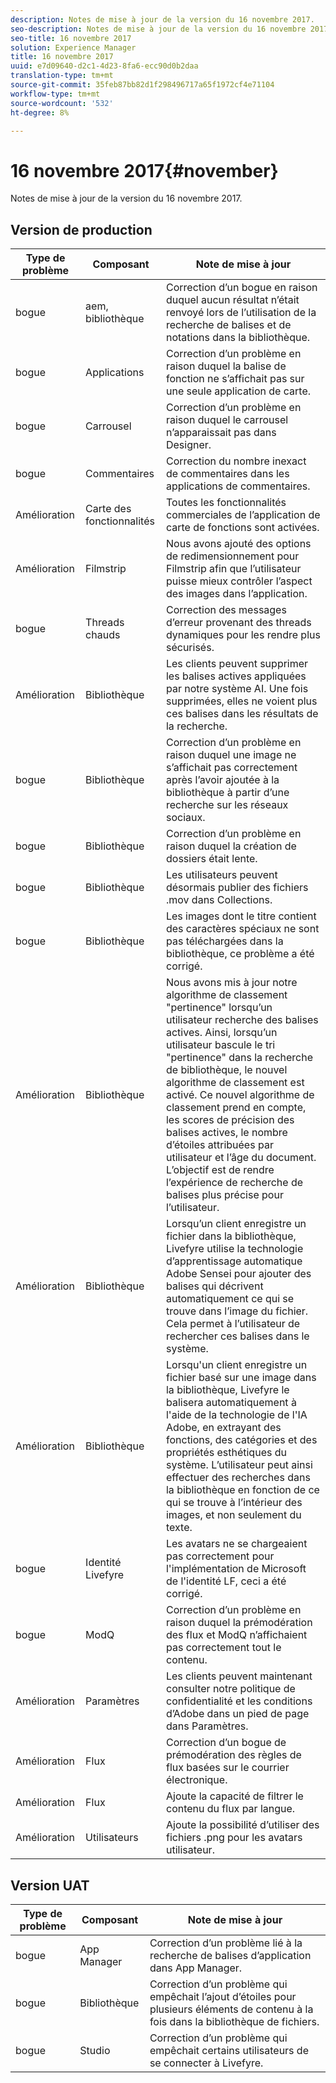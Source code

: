 ```yaml
---
description: Notes de mise à jour de la version du 16 novembre 2017.
seo-description: Notes de mise à jour de la version du 16 novembre 2017.
seo-title: 16 novembre 2017
solution: Experience Manager
title: 16 novembre 2017
uuid: e7d09640-d2c1-4d23-8fa6-ecc90d0b2daa
translation-type: tm+mt
source-git-commit: 35feb87bb82d1f298496717a65f1972cf4e71104
workflow-type: tm+mt
source-wordcount: '532'
ht-degree: 8%

---
```



# 16 novembre 2017{#november}

Notes de mise à jour de la version du 16 novembre 2017.

## Version de production

| **Type de problème** | **Composant** | **Note de mise à jour** |
|---|---|---|
| bogue | aem, bibliothèque | Correction d’un bogue en raison duquel aucun résultat n’était renvoyé lors de l’utilisation de la recherche de balises et de notations dans la bibliothèque. |
| bogue | Applications | Correction d’un problème en raison duquel la balise de fonction ne s’affichait pas sur une seule application de carte. |
| bogue | Carrousel | Correction d’un problème en raison duquel le carrousel n’apparaissait pas dans Designer. |
| bogue | Commentaires | Correction du nombre inexact de commentaires dans les applications de commentaires. |
| Amélioration | Carte des fonctionnalités | Toutes les fonctionnalités commerciales de l’application de carte de fonctions sont activées. |
| Amélioration | Filmstrip | Nous avons ajouté des options de redimensionnement pour Filmstrip afin que l’utilisateur puisse mieux contrôler l’aspect des images dans l’application. |
| bogue | Threads chauds | Correction des messages d’erreur provenant des threads dynamiques pour les rendre plus sécurisés. |
| Amélioration | Bibliothèque | Les clients peuvent supprimer les balises actives appliquées par notre système AI. Une fois supprimées, elles ne voient plus ces balises dans les résultats de la recherche. |
| bogue | Bibliothèque | Correction d’un problème en raison duquel une image ne s’affichait pas correctement après l’avoir ajoutée à la bibliothèque à partir d’une recherche sur les réseaux sociaux. |
| bogue | Bibliothèque | Correction d’un problème en raison duquel la création de dossiers était lente. |
| bogue | Bibliothèque | Les utilisateurs peuvent désormais publier des fichiers .mov dans Collections. |
| bogue | Bibliothèque | Les images dont le titre contient des caractères spéciaux ne sont pas téléchargées dans la bibliothèque, ce problème a été corrigé. |
| Amélioration | Bibliothèque | Nous avons mis à jour notre algorithme de classement &quot;pertinence&quot; lorsqu’un utilisateur recherche des balises actives. Ainsi, lorsqu’un utilisateur bascule le tri &quot;pertinence&quot; dans la recherche de bibliothèque, le nouvel algorithme de classement est activé. Ce nouvel algorithme de classement prend en compte, les scores de précision des balises actives, le nombre d’étoiles attribuées par utilisateur et l’âge du document. L’objectif est de rendre l’expérience de recherche de balises plus précise pour l’utilisateur. |
| Amélioration | Bibliothèque | Lorsqu’un client enregistre un fichier dans la bibliothèque, Livefyre utilise la technologie d’apprentissage automatique Adobe Sensei pour ajouter des balises qui décrivent automatiquement ce qui se trouve dans l’image du fichier. Cela permet à l’utilisateur de rechercher ces balises dans le système. |
| Amélioration | Bibliothèque | Lorsqu&#39;un client enregistre un fichier basé sur une image dans la bibliothèque, Livefyre le balisera automatiquement à l&#39;aide de la technologie de l&#39;IA Adobe, en extrayant des fonctions, des catégories et des propriétés esthétiques du système. L’utilisateur peut ainsi effectuer des recherches dans la bibliothèque en fonction de ce qui se trouve à l’intérieur des images, et non seulement du texte. |
| bogue | Identité Livefyre | Les avatars ne se chargeaient pas correctement pour l&#39;implémentation de Microsoft de l&#39;identité LF, ceci a été corrigé. |
| bogue | ModQ | Correction d’un problème en raison duquel la prémodération des flux et ModQ n’affichaient pas correctement tout le contenu. |
| Amélioration | Paramètres | Les clients peuvent maintenant consulter notre politique de confidentialité et les conditions d’Adobe dans un pied de page dans Paramètres. |
| Amélioration | Flux | Correction d’un bogue de prémodération des règles de flux basées sur le courrier électronique. |
| Amélioration | Flux | Ajoute la capacité de filtrer le contenu du flux par langue. |
| Amélioration | Utilisateurs | Ajoute la possibilité d’utiliser des fichiers .png pour les avatars utilisateur. |

## Version UAT

| **Type de problème** | **Composant** | **Note de mise à jour** |
|---|---|---|
| bogue | App Manager | Correction d’un problème lié à la recherche de balises d’application dans App Manager. |
| bogue | Bibliothèque | Correction d’un problème qui empêchait l’ajout d’étoiles pour plusieurs éléments de contenu à la fois dans la bibliothèque de fichiers. |
| bogue | Studio | Correction d’un problème qui empêchait certains utilisateurs de se connecter à Livefyre. |

